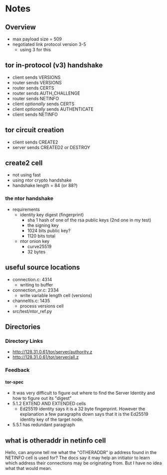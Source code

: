 # Notes

## Overview

* max payload size = 509
* negotiated link protocol version 3-5
  * using 3 for this

## tor in-protocol (v3) handshake

* client sends VERSIONS
* router sends VERSIONS
* router sends CERTS
* router sends AUTH_CHALLENGE
* router sends NETINFO
* client *optionally* sends CERTS
* client *optionally* sends AUTHENTICATE
* client sends NETINFO

## tor circuit creation

* client sends CREATE2
* server sends CREATED2 or DESTROY

## create2 cell

* not using fast
* using ntor crypto handshake
* handshake length = 84 (or 88?)

### the ntor handshake

* requirements
  * identity key digest (fingerprint)
    * sha 1 hash of one of the rsa public keys (2nd one in my test)
    * the signing key
    * 1024 bits public key?
    * 1120 bits total
  * ntor onion key
    * curve25519
    * 32 bytes

## useful source locations

* connection.c: 4314
  * writing to buffer
* connection_or.c: 2334
  * write variable length cell (versions)
* channeltls.c: 1435
  * process versions cell
* src/test/ntor_ref.py

## Directories

### Directory Links

* <http://128.31.0.61/tor/server/authority.z>
* <http://128.31.0.61/tor/server/all.z>

### Feedback

#### tor-spec

* It was very difficult to figure out where to find the Server Identity and how to figure out its "digest"
* 5.1.2 EXTEND AND EXTENDED cells
  * Ed25519 identity says it is a 32 byte fingerprint.  However the explanation a few paragraphs down says that it is the Ed25519 identity key of the target node.
* 5.5.1 has redundant paragraph

## what is otheraddr in netinfo cell

Hello, can anyone tell me what the "OTHERADDR" ip address found in the NETINFO cell is used for?  The docs say it may help an initiator to learn which address their connections may be originating from.  But I have no idea what that would mean.